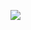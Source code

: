 ![](https://www.nta.go.jp/tmp/f2c1fe67-9d11-4185-a24d-cf5cea69cd6c/images/281b6ace58d2a53aef98cf61042c93c68ded4eff83db29058927ec4936138b22.jpg)